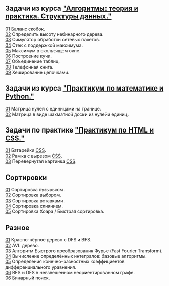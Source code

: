 ## Задачи из курса ["Алгоритмы: теория и практика. Структуры данных."](https://stepik.org/course/1547/syllabus)
[01](https://github.com/megamott/JavaAlgorithms/blob/master/src/stepik_algorithms_structures/Brackets.java) Баланс скобок.  
[02](https://github.com/megamott/JavaAlgorithms/blob/master/src/stepik_algorithms_structures/TreeHeight.java) Определить высоту небинарного дерева.  
[03](https://github.com/megamott/JavaAlgorithms/blob/master/src/stepik_algorithms_structures/NetworkPackage.java) Симулятор обработки сетевых пакетов.  
[04](https://github.com/megamott/JavaAlgorithms/blob/master/src/stepik_algorithms_structures/StackWithMax.java) Стек с поддержкой максимума.  
[05](https://github.com/megamott/JavaAlgorithms/blob/master/src/stepik_algorithms_structures/SlidingWindow.java) Максимум в скользящем окне.  
[06](https://github.com/megamott/JavaAlgorithms/blob/master/src/stepik_algorithms_structures/MinHeapBuilding.java) Построение кучи.  
[07](https://github.com/megamott/JavaAlgorithms/blob/master/src/stepik_algorithms_structures/TableJoin.java) Объединение таблиц.  
[08](https://github.com/megamott/JavaAlgorithms/blob/master/src/stepik_algorithms_structures/TelephoneBook.java) Телефонная книга.   
[09](https://github.com/megamott/JavaAlgorithms/blob/master/src/stepik_algorithms_structures/ChainingHashTable.java) Хеширование цепочками.  

## Задачи из курса ["Практикум по математике и Python."](https://stepik.org/lesson/184287/step/13?unit=161040)
[01](https://github.com/megamott/Algorithms/blob/master/src/numpy_course/Borders.py) Матрица нулей с единицами на границе.  
[02](https://github.com/megamott/Algorithms/blob/master/src/numpy_course/Chess.py) Матрица в виде шахматной доски из нулейи единиц. 

## Задачи по практике ["Практикум по HTML и CSS."](http://htmlbook.ru/practical)
[01](https://github.com/megamott/Algorithms/blob/master/src/html_patterns/page_1.html) Батарейки [CSS](https://github.com/megamott/Algorithms/blob/master/src/html_patterns/css/style_1.css).  
[02](https://github.com/megamott/Algorithms/blob/master/src/html_patterns/page_2.html) Рамка с вырезом [CSS](https://github.com/megamott/Algorithms/blob/master/src/html_patterns/css/style_2.css).  
[03](https://github.com/megamott/Algorithms/blob/master/src/html_patterns/page_3.html) Перевернутая картинка [CSS](https://github.com/megamott/Algorithms/blob/master/src/html_patterns/css/style_3.css).  

## Сортировки
[01](https://github.com/megamott/Algorithms/blob/master/src/sorts/bubble_sort.py) Сортировка пузырьком.  
[02](https://github.com/megamott/Algorithms/blob/master/src/sorts/selection_sort.py) Сортировка выбором.  
[03](https://github.com/megamott/Algorithms/blob/master/src/sorts/insertion_sort.py) Сортировка вставками.  
[04](https://github.com/megamott/Algorithms/blob/master/src/sorts/merge_sort.py) Сортировка слиянием.  
[05](https://github.com/megamott/Algorithms/blob/master/src/sorts/quick_sort.py) Сортировка Хоара / Быстрая сортировка.  

## Разное
[01](https://github.com/megamott/Algorithms/blob/master/src/different_algorithms/RedBlackTree.java) Красно-чёрное дерево с DFS и BFS.  
[02](https://github.com/megamott/JavaAlgorithms/blob/master/src/different_algorithms/AVLTree.java) AVL дерево.  
[03](https://github.com/megamott/Algorithms/blob/master/src/different_algorithms/FFTAlgorithm.py) Алгоритм Быстрого преобразования Фурье (Fast Fourier Transform).  
[04](https://github.com/megamott/Algorithms/blob/master/src/different_algorithms/DefiniteIntegrals.kt) Вычисление определённых интегралов: базовые алгоритмы.  
[05](https://github.com/megamott/Algorithms/blob/master/src/different_algorithms/finite_difference_coefficients.py) Определения конечно-разностных коэффициентов дифференциального уравнения.  
[06](https://github.com/megamott/Algorithms/blob/master/src/different_algorithms/graphs.py) BFS и DFS в невзвешенном неориентированном графе.  
[06](https://github.com/megamott/Algorithms/blob/master/src/different_algorithms/binary_search.py) Бинарный поиск.  
